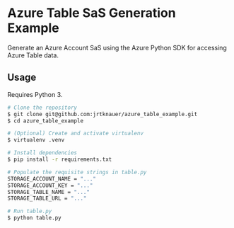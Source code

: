 # Azure Table SaS Generation Example

Generate an Azure Account SaS using the Azure Python SDK for accessing Azure Table data.

## Usage

Requires Python 3.

```bash
# Clone the repository
$ git clone git@github.com:jrtknauer/azure_table_example.git
$ cd azure_table_example

# (Optional) Create and activate virtualenv
$ virtualenv .venv

# Install dependencies
$ pip install -r requirements.txt

# Populate the requisite strings in table.py
STORAGE_ACCOUNT_NAME = "..."
STORAGE_ACCOUNT_KEY = "..."
STORAGE_TABLE_NAME = "..."
STORAGE_TABLE_URL = "..."

# Run table.py
$ python table.py
```
